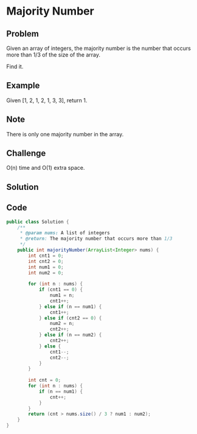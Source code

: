 Majority Number
===


Problem
-------

Given an array of integers, the majority number is the number that occurs more than 1/3 of the size of the array.

Find it.

Example
-------

Given [1, 2, 1, 2, 1, 3, 3], return 1.

Note
----

There is only one majority number in the array.

Challenge
---------

O(n) time and O(1) extra space.

Solution
--------

Code
----

```java
public class Solution {
    /**
     * @param nums: A list of integers
     * @return: The majority number that occurs more than 1/3
     */
    public int majorityNumber(ArrayList<Integer> nums) {
        int cnt1 = 0;
        int cnt2 = 0;
        int num1 = 0;
        int num2 = 0;
        
        for (int n : nums) {
            if (cnt1 == 0) {
                num1 = n;
                cnt1++;
            } else if (n == num1) {
                cnt1++;
            } else if (cnt2 == 0) {
                num2 = n;
                cnt2++;
            } else if (n == num2) {
                cnt2++;
            } else {
                cnt1--;
                cnt2--;
            }
        }
        
        int cnt = 0;
        for (int n : nums) {
            if (n == num1) {
                cnt++;
            }
        }
        return (cnt > nums.size() / 3 ? num1 : num2);
    }
}
```
